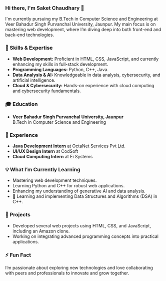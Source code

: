 
### Hi there, I'm Saket Chaudhary 👋

I'm currently pursuing my B.Tech in Computer Science and Engineering at Veer Bahadur Singh Purvanchal University, Jaunpur. My main focus is on mastering web development, where I’m diving deep into both front-end and back-end technologies.

### 🌟 Skills & Expertise
- **Web Development:** Proficient in HTML, CSS, JavaScript, and currently enhancing my skills in full-stack development.
- **Programming Languages:** Python, C++, Java.
- **Data Analysis & AI:** Knowledgeable in data analysis, cybersecurity, and artificial intelligence.
- **Cloud & Cybersecurity:** Hands-on experience with cloud computing and cybersecurity fundamentals.

### 🎓 Education
- **Veer Bahadur Singh Purvanchal University, Jaunpur**  
  B.Tech in Computer Science and Engineering

### 💼 Experience
- **Java Development Intern** at OctaNet Services Pvt Ltd.
- **UI/UX Design Intern** at CodSoft
- **Cloud Computing Intern** at Ei Systems

### 💡 What I’m Currently Learning
- Mastering web development techniques.
- Learning Python and C++ for robust web applications.
- Enhancing my understanding of generative AI and data analysis.
- 🌱 Learning and implementing Data Structures and Algorithms (DSA) in C++.

### 🚀 Projects
- Developed several web projects using HTML, CSS, and JavaScript, including an Amazon clone.
- Working on integrating advanced programming concepts into practical applications.

### ⚡ Fun Fact
I’m passionate about exploring new technologies and love collaborating with peers and professionals to innovate and grow together.
